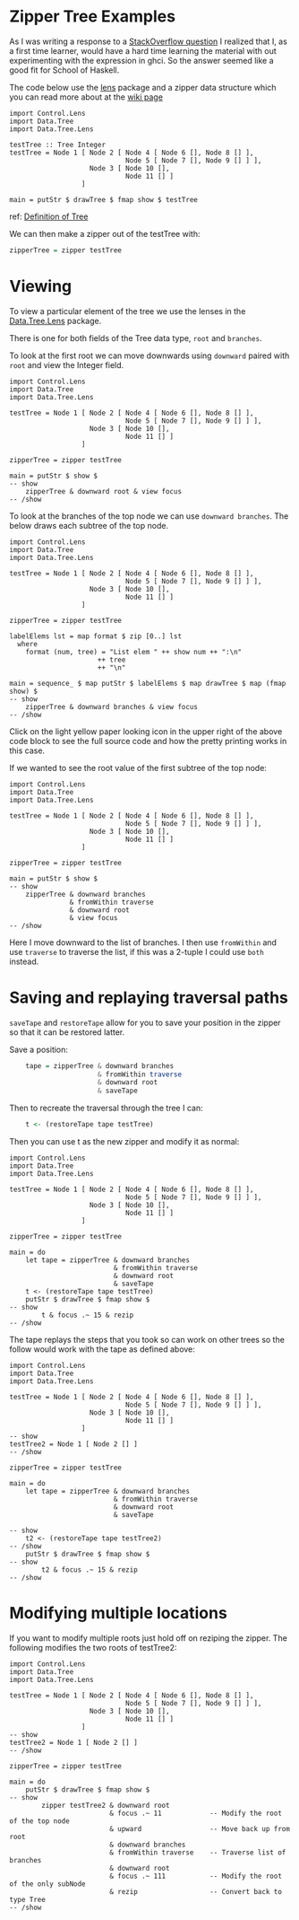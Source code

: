 # Zipper Tree Examples

As I was writing a response to a [StackOverflow question](http://stackoverflow.com/questions/15489324/traversal-tree-with-lens-and-zippers/15489761#15489761) I realized that I, as a first time learner, would have a hard time learning the material with out experimenting with the expression in ghci. So the answer seemed like a good fit for School of Haskell.

The code below use the 
[lens](http://hackage.haskell.org/package/lens) package and a zipper data structure which you can read more about at the [wiki page](http://www.haskell.org/haskellwiki/Zipper)


``` active haskell
import Control.Lens
import Data.Tree
import Data.Tree.Lens

testTree :: Tree Integer
testTree = Node 1 [ Node 2 [ Node 4 [ Node 6 [], Node 8 [] ],
                             Node 5 [ Node 7 [], Node 9 [] ] ],
                    Node 3 [ Node 10 [], 
                             Node 11 [] ] 
                  ]

main = putStr $ drawTree $ fmap show $ testTree
```
ref: [Definition of Tree](http://hackage.haskell.org/packages/archive/containers/0.5.0.0/doc/html/src/Data-Tree.html#Tree)

We can then make a zipper out of the testTree with:

``` haskell
zipperTree = zipper testTree
```

# Viewing

To view a particular element of the tree we use the lenses in the [Data.Tree.Lens](http://hackage.haskell.org/packages/archive/lens/3.8.7.3/doc/html/Data-Tree-Lens.html) package.

There is one for both fields of the Tree data type, `root` and `branches`.

To look at the first root we can move downwards using `downward` paired with `root` and view the Integer field.

``` active haskell
import Control.Lens
import Data.Tree
import Data.Tree.Lens

testTree = Node 1 [ Node 2 [ Node 4 [ Node 6 [], Node 8 [] ],
                             Node 5 [ Node 7 [], Node 9 [] ] ],
                    Node 3 [ Node 10 [], 
                             Node 11 [] ] 
                  ]

zipperTree = zipper testTree

main = putStr $ show $ 
-- show
    zipperTree & downward root & view focus
-- /show
```

To look at the branches of the top node we can use `downward branches`. The below draws each subtree of the top node.

``` active haskell
import Control.Lens
import Data.Tree
import Data.Tree.Lens

testTree = Node 1 [ Node 2 [ Node 4 [ Node 6 [], Node 8 [] ],
                             Node 5 [ Node 7 [], Node 9 [] ] ],
                    Node 3 [ Node 10 [], 
                             Node 11 [] ] 
                  ]

zipperTree = zipper testTree

labelElems lst = map format $ zip [0..] lst
  where
    format (num, tree) = "List elem " ++ show num ++ ":\n"
                      ++ tree
                      ++ "\n"

main = sequence_ $ map putStr $ labelElems $ map drawTree $ map (fmap show) $
-- show
    zipperTree & downward branches & view focus
-- /show
```
Click on the light yellow paper looking icon in the upper right of the above code block to see the full source code and how the pretty printing works in this case.

If we wanted to see the root value of the first subtree of the top node:

``` active haskell
import Control.Lens
import Data.Tree
import Data.Tree.Lens

testTree = Node 1 [ Node 2 [ Node 4 [ Node 6 [], Node 8 [] ],
                             Node 5 [ Node 7 [], Node 9 [] ] ],
                    Node 3 [ Node 10 [], 
                             Node 11 [] ] 
                  ]

zipperTree = zipper testTree

main = putStr $ show $ 
-- show
    zipperTree & downward branches 
               & fromWithin traverse 
               & downward root 
               & view focus
-- /show
```

Here I move downward to the list of branches.  I then use `fromWithin` and use `traverse` to traverse the list, if this was a 2-tuple I could use `both` instead.

# Saving and replaying traversal paths

`saveTape` and `restoreTape` allow for you to save your position in the zipper so that it can be restored latter.

Save a position:

``` haskell
    tape = zipperTree & downward branches 
                      & fromWithin traverse 
                      & downward root 
                      & saveTape
```

Then to recreate the traversal through the tree I can:

``` haskell
    t <- (restoreTape tape testTree)
```
    

Then you can use t as the new zipper and modify it as normal:
``` active haskell
import Control.Lens
import Data.Tree
import Data.Tree.Lens

testTree = Node 1 [ Node 2 [ Node 4 [ Node 6 [], Node 8 [] ],
                             Node 5 [ Node 7 [], Node 9 [] ] ],
                    Node 3 [ Node 10 [], 
                             Node 11 [] ] 
                  ]

zipperTree = zipper testTree

main = do
    let tape = zipperTree & downward branches 
                          & fromWithin traverse 
                          & downward root 
                          & saveTape
    t <- (restoreTape tape testTree)
    putStr $ drawTree $ fmap show $
-- show
        t & focus .~ 15 & rezip
-- /show

```

The tape replays the steps that you took so can work on other trees so the follow would work with the tape as defined above:

``` active haskell
import Control.Lens
import Data.Tree
import Data.Tree.Lens

testTree = Node 1 [ Node 2 [ Node 4 [ Node 6 [], Node 8 [] ],
                             Node 5 [ Node 7 [], Node 9 [] ] ],
                    Node 3 [ Node 10 [], 
                             Node 11 [] ] 
                  ]
-- show
testTree2 = Node 1 [ Node 2 [] ]
-- /show

zipperTree = zipper testTree

main = do
    let tape = zipperTree & downward branches 
                          & fromWithin traverse 
                          & downward root 
                          & saveTape
                          
-- show
    t2 <- (restoreTape tape testTree2)
-- /show
    putStr $ drawTree $ fmap show $
-- show
        t2 & focus .~ 15 & rezip
-- /show

```


# Modifying multiple locations

If you want to modify multiple roots just hold off on reziping the zipper. The following modifies the two roots of testTree2:
``` active haskell
import Control.Lens
import Data.Tree
import Data.Tree.Lens

testTree = Node 1 [ Node 2 [ Node 4 [ Node 6 [], Node 8 [] ],
                             Node 5 [ Node 7 [], Node 9 [] ] ],
                    Node 3 [ Node 10 [], 
                             Node 11 [] ] 
                  ]
-- show
testTree2 = Node 1 [ Node 2 [] ]
-- /show

zipperTree = zipper testTree

main = do                          
    putStr $ drawTree $ fmap show $
-- show        
        zipper testTree2 & downward root 
                         & focus .~ 11            -- Modify the root of the top node
                         & upward                 -- Move back up from root
                         & downward branches
                         & fromWithin traverse    -- Traverse list of branches
                         & downward root 
                         & focus .~ 111           -- Modify the root of the only subNode
                         & rezip                  -- Convert back to type Tree
-- /show

```
